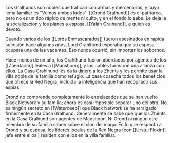 Los Gralhunds son nobles que trafican con armas y mercenarios, y cuyo lema familiar es "Vemos ambos lados". [[Orond Gralhund]] es el patriarca, pero no es un tipo rápido de mente ni culto, y en el fondo lo sabe. Le deja la la socializacion y los planes a esposa, [[Yalah Gralhund]], a quien es devoto.

Cuando varios de los [[Lords Enmascarados]] fueron asesinados en rápida sucesión hace algunos años, Lord Grahlhund esperaba que su esposa ocupara una de las vacantes. Eso nunca ocurrió, sin importar los sobornos. 

Hace menos de un año, los Grahlhund fueron abordados por agentes de los [[Zhentarim]] leales a [[Manshoon]], y los nobles formaron una alianza con ellos. La Casa Grahlhund les da la dinero a los Zhents y les permite usar la villa noble de la familia como refugio. La casa cosecha todos los beneficios que ofrece la Red Negra, incluida la inteligencia que han recopilado sus espías.

Orond no comprende completamente lo entrelazados que se han vuelto Black Network y su familia; ahora es casi imposible separar uno del otro. No es ningún secreto en [[Waterdeep]] que Black Network se ha arraigado firmemente en la Casa Gralhund. Generalmente se sabe que que los Zhents en la Casa Gralhund son agentes de Manshoon. Ni Orond ni ningún otro miembro de su familia saben sobre el clon del mago. En lo que respecta a Orond y su esposa, los líderes locales de la Red Negra (con [[Urstul Floxin]] jefe entre ellos ) residen con ellos en la villa familiar.
